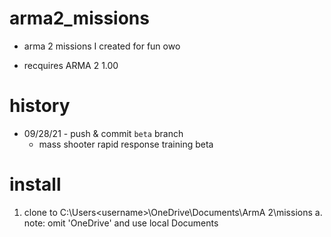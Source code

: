 # arma2_missions
+ arma 2 missions I created for fun owo

+ recquires ARMA 2 1.00 
# history
+ 09/28/21 - push & commit `beta` branch
  - mass shooter rapid response training beta
# install
  1. clone to C:\Users\<username>\OneDrive\Documents\ArmA 2\missions
   a. note: omit 'OneDrive' and use local Documents 
